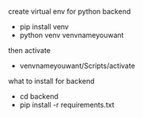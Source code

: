 create virtual env for python backend

- pip install venv
- python venv venvnameyouwant

then activate
- venvnameyouwant/Scripts/activate

what to install for backend

- cd backend
- pip install -r requirements.txt

  

